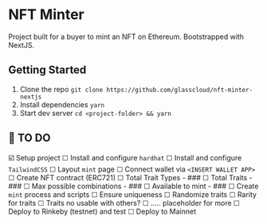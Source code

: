 # NFT Minter

Project built for a buyer to mint an NFT on Ethereum. Bootstrapped with NextJS.

## Getting Started

1. Clone the repo
`git clone https://github.com/glasscloud/nft-minter-nextjs`
2. Install dependencies
`yarn` 
3. Start dev server
`cd <project-folder> && yarn`


## 💩 TO DO

☑️ Setup project
☐ Install and configure `hardhat`
☐ Install and configure `TailwindCSS`
☐ Layout `mint` page
☐ Connect wallet via `<INSERT WALLET APP>`
☐ Create NFT contract (ERC721)
    ☐ Total Trait Types - ###
    ☐ Total Traits - ###
    ☐ Max possible combinations - ###
    ☐ Available to mint - ###
☐ Create `mint` process and scripts
    ☐ Ensure uniqueness
    ☐ Randomize traits
    ☐ Rarity for traits
    ☐ Traits no usable with others?
☐ ..... placeholder for more
☐ Deploy to Rinkeby (testnet) and test
☐ Deploy to Mainnet    
